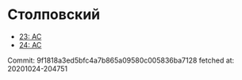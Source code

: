 # Столповский
- [23: AC](23.md)
- [24: AC](24.md)

Commit: 9f1818a3ed5bfc4a7b865a09580c005836ba7128
 fetched at: 20201024-204751
